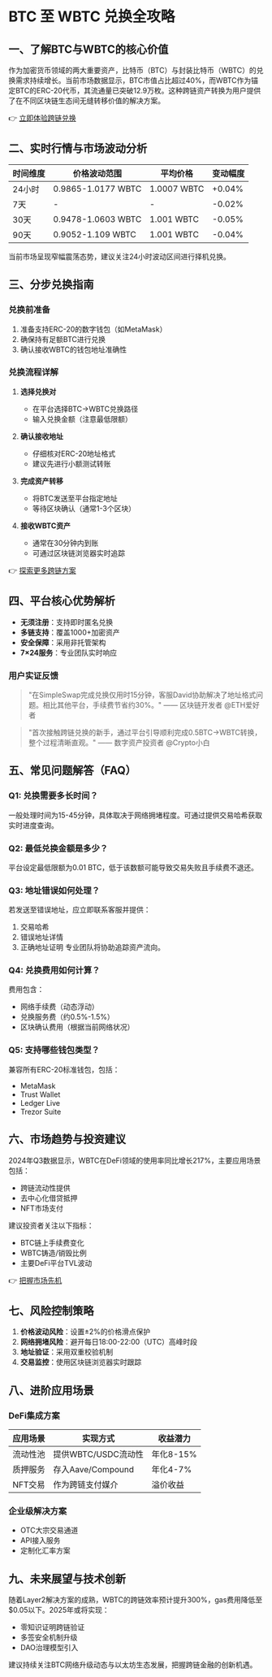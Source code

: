 # BTC 至 WBTC 兑换全攻略

## 一、了解BTC与WBTC的核心价值
作为加密货币领域的两大重要资产，比特币（BTC）与封装比特币（WBTC）的兑换需求持续增长。当前市场数据显示，BTC市值占比超过40%，而WBTC作为锚定BTC的ERC-20代币，其流通量已突破12.9万枚。这种跨链资产转换为用户提供了在不同区块链生态间无缝转移价值的解决方案。

👉 [立即体验跨链兑换](https://bit.ly/okx_welcome)

## 二、实时行情与市场波动分析
| 时间维度 | 价格波动范围 | 平均价格 | 变动幅度 |
|---------|------------|---------|----------|
| 24小时   | 0.9865-1.0177 WBTC | 1.0007 WBTC | +0.04%   |
| 7天      | -          | -       | -0.02%   |
| 30天     | 0.9478-1.0603 WBTC | 1.001 WBTC  | -0.05%   |
| 90天     | 0.9052-1.109 WBTC  | 1.001 WBTC  | -0.04%   |

当前市场呈现窄幅震荡态势，建议关注24小时波动区间进行择机兑换。

## 三、分步兑换指南
### 兑换前准备
1. 准备支持ERC-20的数字钱包（如MetaMask）
2. 确保持有足额BTC进行兑换
3. 确认接收WBTC的钱包地址准确性

### 兑换流程详解
1. **选择兑换对**
   - 在平台选择BTC→WBTC兑换路径
   - 输入兑换金额（注意最低限额）

2. **确认接收地址**
   - 仔细核对ERC-20地址格式
   - 建议先进行小额测试转账

3. **完成资产转移**
   - 将BTC发送至平台指定地址
   - 等待区块确认（通常1-3个区块）

4. **接收WBTC资产**
   - 通常在30分钟内到账
   - 可通过区块链浏览器实时追踪

👉 [探索更多跨链方案](https://bit.ly/okx_welcome)

## 四、平台核心优势解析
- **无须注册**：支持即时匿名兑换
- **多链支持**：覆盖1000+加密资产
- **安全保障**：采用非托管架构
- **7×24服务**：专业团队实时响应

### 用户实证反馈
> "在SimpleSwap完成兑换仅用时15分钟，客服David协助解决了地址格式问题。相比其他平台，手续费节省约30%。" —— 区块链开发者 @ETH爱好者

> "首次接触跨链兑换的新手，通过平台引导顺利完成0.5BTC→WBTC转换，整个过程清晰直观。" —— 数字资产投资者 @Crypto小白

## 五、常见问题解答（FAQ）
### Q1: 兑换需要多长时间？
一般处理时间为15-45分钟，具体取决于网络拥堵程度。可通过提供交易哈希获取实时进度查询。

### Q2: 最低兑换金额是多少？
平台设定最低限额为0.01 BTC，低于该数额可能导致交易失败且手续费不退还。

### Q3: 地址错误如何处理？
若发送至错误地址，应立即联系客服并提供：
1. 交易哈希
2. 错误地址详情
3. 正确地址证明
专业团队将协助追踪资产流向。

### Q4: 兑换费用如何计算？
费用包含：
- 网络手续费（动态浮动）
- 兑换服务费（约0.5%-1.5%）
- 区块确认费用（根据当前网络状况）

### Q5: 支持哪些钱包类型？
兼容所有ERC-20标准钱包，包括：
- MetaMask
- Trust Wallet
- Ledger Live
- Trezor Suite

## 六、市场趋势与投资建议
2024年Q3数据显示，WBTC在DeFi领域的使用率同比增长217%，主要应用场景包括：
- 跨链流动性提供
- 去中心化借贷抵押
- NFT市场支付

建议投资者关注以下指标：
- BTC链上手续费变化
- WBTC铸造/销毁比例
- 主要DeFi平台TVL波动

👉 [把握市场先机](https://bit.ly/okx_welcome)

## 七、风险控制策略
1. **价格波动风险**：设置±2%的价格滑点保护
2. **网络拥堵风险**：避开每日18:00-22:00（UTC）高峰时段
3. **地址验证**：采用双重校验机制
4. **交易监控**：使用区块链浏览器实时跟踪

## 八、进阶应用场景
### DeFi集成方案
| 应用场景 | 实现方式 | 收益潜力 |
|---------|----------|----------|
| 流动性池 | 提供WBTC/USDC流动性 | 年化8-15% |
| 质押服务 | 存入Aave/Compound | 年化4-7% |
| NFT交易 | 作为跨链支付媒介 | 溢价收益 |

### 企业级解决方案
- OTC大宗交易通道
- API接入服务
- 定制化汇率方案

## 九、未来展望与技术创新
随着Layer2解决方案的成熟，WBTC的跨链效率预计提升300%，gas费用降低至$0.05以下。2025年或将实现：
- 零知识证明跨链验证
- 多签安全机制升级
- DAO治理模型引入

建议持续关注BTC网络升级动态与以太坊生态发展，把握跨链金融的创新机遇。
